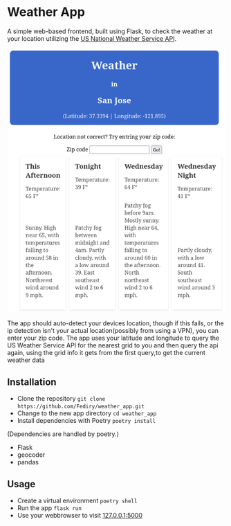 # Weather App

A simple web-based frontend, built using Flask, to check the weather at your location utilizing the [US National Weather Service API](https://www.weather.gov/documentation/services-web-api).

![Weather App Image](weather_app.png "Weather App Image")

The app should auto-detect your devices location, though if this fails, or the ip detection isn't your actual location(possibly from using a VPN), you can enter your zip code. The app uses your latitude and longitude to query the US Weather Service API for the nearest grid to you and then query the api again, using the grid info it gets from the first query,to get the current weather data

## Installation

* Clone the repository
`git clone https://github.com/Fediry/weather_app.git`
* Change to the new app directory
`cd weather_app`
* Install dependencies with Poetry
`poetry install`

(Dependencies are handled by poetry.)

* Flask
* geocoder
* pandas

## Usage

* Create a virtual environment
`poetry shell`
* Run the app
`flask run`
* Use your webbrowser to visit [127.0.0.1:5000](http://127.0.0.1:5000)
